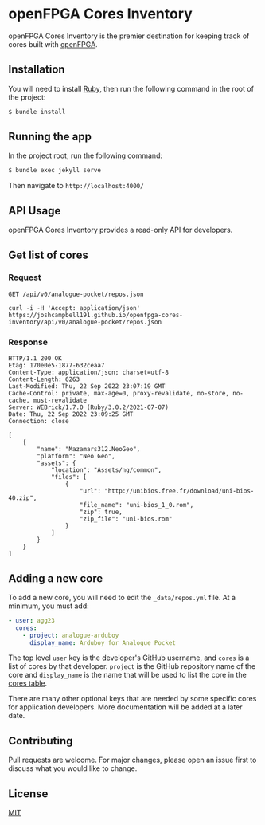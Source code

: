# openFPGA Cores Inventory
openFPGA Cores Inventory is the premier destination for keeping track of cores built with [openFPGA](https://www.analogue.co/developer). 

## Installation
You will need to install [Ruby](https://www.ruby-lang.org/en/documentation/installation/), then run the following command in the root of the project:

```bash
$ bundle install
```

## Running the app
In the project root, run the following command:

```bash
$ bundle exec jekyll serve
```

Then navigate to `http://localhost:4000/`

## API Usage
openFPGA Cores Inventory provides a read-only API for developers.

## Get list of cores
### Request
`GET /api/v0/analogue-pocket/repos.json`

    curl -i -H 'Accept: application/json' https://joshcampbell191.github.io/openfpga-cores-inventory/api/v0/analogue-pocket/repos.json

### Response

    HTTP/1.1 200 OK
    Etag: 170e0e5-1877-632ceaa7
    Content-Type: application/json; charset=utf-8
    Content-Length: 6263
    Last-Modified: Thu, 22 Sep 2022 23:07:19 GMT
    Cache-Control: private, max-age=0, proxy-revalidate, no-store, no-cache, must-revalidate
    Server: WEBrick/1.7.0 (Ruby/3.0.2/2021-07-07)
    Date: Thu, 22 Sep 2022 23:09:25 GMT
    Connection: close

    [
        {
            "name": "Mazamars312.NeoGeo",
            "platform": "Neo Geo",
            "assets": {
                "location": "Assets/ng/common",
                "files": [
                    {
                        "url": "http://unibios.free.fr/download/uni-bios-40.zip",
                        "file_name": "uni-bios_1_0.rom",
                        "zip": true,
                        "zip_file": "uni-bios.rom"
                    }           
                ]
            }
        }
    ]

## Adding a new core
To add a new core, you will need to edit the `_data/repos.yml` file. At a minimum, you must add:

```yaml
- user: agg23
  cores:
    - project: analogue-arduboy
      display_name: Arduboy for Analogue Pocket
```

The top level `user` key is the developer's GitHub username, and `cores` is a list of cores by that developer. `project` is the GitHub repository name of the core and `display_name` is the name that will be used to list the core in the [cores table](https://joshcampbell191.github.io/openfpga-cores-inventory/analogue-pocket.html).

There are many other optional keys that are needed by some specific cores for application developers. More documentation will be added at a later date.

## Contributing
Pull requests are welcome. For major changes, please open an issue first to discuss what you would like to change.

## License
[MIT](https://choosealicense.com/licenses/mit/)
